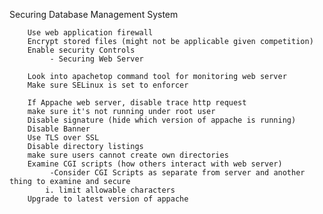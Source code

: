 Securing Database Management System

		Use web application firewall
		Encrypt stored files (might not be applicable given competition)
		Enable security Controls
		     - Securing Web Server

		Look into apachetop command tool for monitoring web server
		Make sure SELinux is set to enforcer
		
		If Appache web server, disable trace http request
		make sure it's not running under root user
		Disable signature (hide which version of appache is running)
		Disable Banner
		Use TLS over SSL
		Disable directory listings
		make sure users cannot create own directories
		Examine CGI scripts (how others interact with web server)
		     -Consider CGI Scripts as separate from server and another thing to examine and secure
			i. limit allowable characters
		Upgrade to latest version of appache
